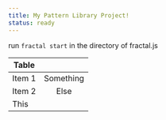 ```yaml
---
title: My Pattern Library Project!
status: ready
---
```


run `fractal start` in the directory of fractal.js

|   Table   |           |
|-----------|:---------:|
| Item 1    | Something |
| Item 2    | Else      |
| This                  |
